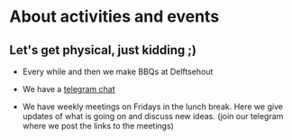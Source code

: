 # About activities and events
## Let's get physical, just kidding ;)



- Every while and then we make BBQs at Delftsehout


- We have a [telegram chat](https://t.me/DelftOpenHardware)


- We have weekly meetings on Fridays in the lunch break. Here we give updates of what is going on and discuss new ideas. 
(join our telegram where we post the links to the meetings)